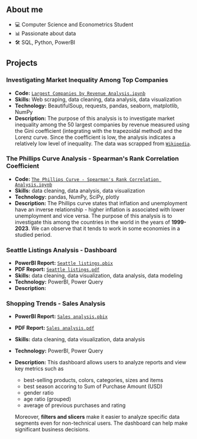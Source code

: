## About me
- 💻 Computer Science and Econometrics Student
- 📊 Passionate about data
- 🛠️ SQL, Python, PowerBI
## Projects
### Investigating Market Inequality Among Top Companies
- **Code:** [`Largest Companies by Revenue Analysis.ipynb`](https://github.com/pjurus/Portfolio/blob/main/Projects/Python/Largest%20Companies%20by%20Revenue%20Analysis.ipynb)
- **Skills:** Web scraping, data cleaning, data analysis, data visualization
- **Technology:** BeautifulSoup, requests, pandas, seaborn, matplotlib, NumPy
- **Description:** The purpose of this analysis is to investigate market inequality among the 50 largest companies by revenue measured using the Gini coefficient (integrating with the trapezoidal method) and the Lorenz curve. Since the coefficient is low, the analysis indicates a relatively low level of inequality. The data was scrapped from [`Wikipedia`](https://en.wikipedia.org/wiki/List_of_largest_companies_by_revenue).
### The Phillips Curve Analysis - Spearman's Rank Correlation Coefficient
- **Code:** [`The Phillips Curve - Spearman's Rank Correlation Analysis.ipynb`](https://github.com/pjurus/Portfolio/blob/main/Projects/Python/The%20Phillips%20Curve%20-%20Spearman's%20Rank%20Correlation%20Analysis.ipynb)
- **Skills:** data cleaning, data analysis, data visualization
- **Technology:** pandas, NumPy, SciPy, plotly
- **Description:** The Phillips curve states that inflation and unemployment have an inverse relationship - higher inflation is associated with lower unemployment and vice versa. The purpose of this analysis is to investigate this among the countries in the world in the years of **1999-2023**. We can observe that it tends to work in some economies in a studied period.
### Seattle Listings Analysis - Dashboard
- **PowerBI Report:** [`Seattle listings.pbix`](https://github.com/pjurus/Portfolio/blob/main/Projects/PowerBI/Seattle%20listings%20analysis/Seattle%20listings.pbix)
- **PDF Report:** [`Seattle listings.pdf`](https://github.com/pjurus/Portfolio/blob/main/Projects/PowerBI/Seattle%20listings%20analysis/Seattle%20listings.pdf)
- **Skills:** data cleaning, data visualization, data analysis, data modeling
- **Technology:** PowerBI, Power Query
- **Description:** 
### Shopping Trends - Sales Analysis
- **PowerBI Report:** [`Sales analysis.pbix`](https://github.com/pjurus/Portfolio/blob/main/Projects/PowerBI/Shopping%20trends%20analysis/Sales%20analysis.pbix)
- **PDF Report:** [`Sales analysis.pdf`](https://github.com/pjurus/Portfolio/blob/main/Projects/PowerBI/Shopping%20trends%20analysis/Sales%20analysis.pdf)
- **Skills:** data cleaning, data visualization, data analysis
- **Technology:** PowerBI, Power Query
- **Description:** This dashboard allows users to analyze reports and view key metrics such as
  - best-selling products, colors, categories, sizes and items
  - best season accoring to Sum of Purchase Amount (USD)
  - gender ratio
  - age ratio (grouped)
  - average of previous purchases and rating

  Moreover, **filters and slicers** make it easier to analyze specific data segments even for non-technical users. The dashboard can help make significant business decisions.
  



